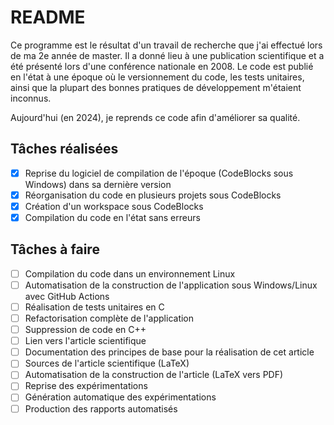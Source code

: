 # README

Ce programme est le résultat d'un travail de recherche que j'ai effectué lors de ma 2e année de master. Il a donné lieu à une publication scientifique et a été présenté lors d'une conférence nationale en 2008. Le code est publié en l'état à une époque où le versionnement du code, les tests unitaires, ainsi que la plupart des bonnes pratiques de développement m'étaient inconnus.

Aujourd'hui (en 2024), je reprends ce code afin d'améliorer sa qualité.

## Tâches réalisées

- [x] Reprise du logiciel de compilation de l'époque (CodeBlocks sous Windows) dans sa dernière version
- [x] Réorganisation du code en plusieurs projets sous CodeBlocks
- [x] Création d'un workspace sous CodeBlocks
- [x] Compilation du code en l'état sans erreurs

## Tâches à faire

- [ ] Compilation du code dans un environnement Linux
- [ ] Automatisation de la construction de l'application sous Windows/Linux avec GitHub Actions
- [ ] Réalisation de tests unitaires en C
- [ ] Refactorisation complète de l'application
- [ ] Suppression de code en C++
- [ ] Lien vers l'article scientifique
- [ ] Documentation des principes de base pour la réalisation de cet article
- [ ] Sources de l'article scientifique (LaTeX)
- [ ] Automatisation de la construction de l'article (LaTeX vers PDF)
- [ ] Reprise des expérimentations
- [ ] Génération automatique des expérimentations
- [ ] Production des rapports automatisés
